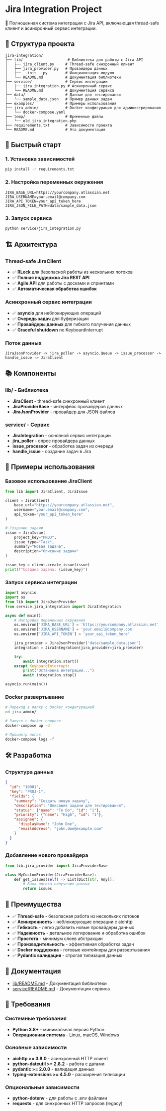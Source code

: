 # Jira Integration Project

🚀 Полноценная система интеграции с Jira API, включающая thread-safe клиент и асинхронный сервис интеграции.

## 📁 Структура проекта

```
jira-integration/
├── lib/                    # Библиотека для работы с Jira API
│   ├── jira_client.py     # Thread-safe синхронный клиент
│   ├── jira_provider.py   # Провайдеры данных
│   ├── __init__.py        # Инициализация модуля
│   └── README.md          # Документация библиотеки
├── service/               # Сервис интеграции
│   ├── jira_integration.py # Асинхронный сервис
│   └── README.md          # Документация сервиса
├── data/                  # Данные для тестирования
│   └── sample_data.json   # Пример данных задач
├── examples/              # Примеры использования
├── jira_admin/            # Docker конфигурация для администрирования
│   └── docker-compose.yaml
├── temp/                  # Временные файлы
│   └── old_jira_integration.php
├── requirements.txt       # Зависимости проекта
└── README.md              # Эта документация
```

## 🚀 Быстрый старт

### 1. Установка зависимостей

```bash
pip install -r requirements.txt
```

### 2. Настройка переменных окружения

```env
JIRA_BASE_URL=https://yourcompany.atlassian.net
JIRA_USERNAME=your.email@company.com
JIRA_API_TOKEN=your_api_token_here
JIRA_JSON_FILE_PATH=data/sample_data.json
```

### 3. Запуск сервиса

```bash
python service/jira_integration.py
```

## 🏗️ Архитектура

### Thread-safe JiraClient

- ✅ **RLock** для безопасной работы из нескольких потоков
- ✅ **Полная поддержка Jira REST API**
- ✅ **Agile API** для работы с досками и спринтами
- ✅ **Автоматическая обработка ошибок**

### Асинхронный сервис интеграции

- ✅ **asyncio** для неблокирующих операций
- ✅ **Очередь задач** для буферизации
- ✅ **Провайдеры данных** для гибкого получения данных
- ✅ **Graceful shutdown** по KeyboardInterrupt

### Поток данных

```
JiraJsonProvider -> jira_poller -> asyncio.Queue -> issue_processor -> handle_issue -> JiraClient
```

## 📚 Компоненты

### lib/ - Библиотека

- **JiraClient** - thread-safe синхронный клиент
- **JiraProviderBase** - интерфейс провайдеров данных
- **JiraJsonProvider** - провайдер для JSON файлов

### service/ - Сервис

- **JiraIntegration** - основной сервис интеграции
- **jira_poller** - опрос провайдера данных
- **issue_processor** - обработка задач из очереди
- **handle_issue** - создание задач в Jira

## 🔧 Примеры использования

### Базовое использование JiraClient

```python
from lib import JiraClient, JiraIssue

client = JiraClient(
    base_url="https://yourcompany.atlassian.net",
    username="your.email@company.com",
    api_token="your_api_token_here"
)

# Создание задачи
issue = JiraIssue(
    project_key="PROJ",
    issue_type="Task",
    summary="Новая задача",
    description="Описание задачи"
)

issue_key = client.create_issue(issue)
print(f"Создана задача: {issue_key}")
```

### Запуск сервиса интеграции

```python
import asyncio
import os
from lib import JiraJsonProvider
from service.jira_integration import JiraIntegration

async def main():
    # Настройка переменных окружения
    os.environ['JIRA_BASE_URL'] = 'https://yourcompany.atlassian.net'
    os.environ['JIRA_USERNAME'] = 'your.email@company.com'
    os.environ['JIRA_API_TOKEN'] = 'your_api_token_here'

    jira_provider = JiraJsonProvider('data/sample_data.json')
    integration = JiraIntegration(jira_provider=jira_provider)

    try:
        await integration.start()
    except KeyboardInterrupt:
        print("Остановка интеграции...")
        await integration.stop()

asyncio.run(main())
```

### Docker развертывание

```bash
# Переход в папку с Docker конфигурацией
cd jira_admin/

# Запуск с docker-compose
docker-compose up -d

# Просмотр логов
docker-compose logs -f
```

## 🛠️ Разработка

### Структура данных

```json
{
  "id": "10001",
  "key": "PROJ-1",
  "fields": {
    "summary": "Создать новую задачу",
    "description": "Описание задачи для тестирования",
    "status": {"name": "To Do", "id": "1"},
    "priority": {"name": "High", "id": "1"},
    "assignee": {
      "displayName": "John Doe",
      "emailAddress": "john.doe@example.com"
    }
  }
}
```

### Добавление нового провайдера

```python
from lib.jira_provider import JiraProviderBase

class MyCustomProvider(JiraProviderBase):
    def get_issues(self) -> List[Dict[str, Any]]:
        # Ваша логика получения данных
        return issues
```

## 🚀 Преимущества

- ✅ **Thread-safe** - безопасная работа из нескольких потоков
- ✅ **Асинхронность** - неблокирующие операции с aiohttp
- ✅ **Гибкость** - легко добавить новые провайдеры данных
- ✅ **Надежность** - детальное логирование и обработка ошибок
- ✅ **Простота** - минимум слоев абстракции
- ✅ **Производительность** - эффективная обработка задач
- ✅ **Docker поддержка** - готовые контейнеры для развертывания
- ✅ **Pydantic валидация** - строгая типизация данных

## 📖 Документация

- [lib/README.md](lib/README.md) - Документация библиотеки
- [service/README.md](service/README.md) - Документация сервиса

## 🔧 Требования

### Системные требования
- **Python 3.8+** - минимальная версия Python
- **Операционная система** - Linux, macOS, Windows

### Основные зависимости
- **aiohttp >= 3.8.0** - асинхронный HTTP клиент
- **python-dateutil >= 2.8.2** - работа с датами
- **pydantic >= 2.0.0** - валидация данных
- **typing-extensions >= 4.5.0** - расширения типизации

### Опциональные зависимости
- **python-dotenv** - для работы с .env файлами
- **requests** - для синхронных HTTP запросов (legacy)
